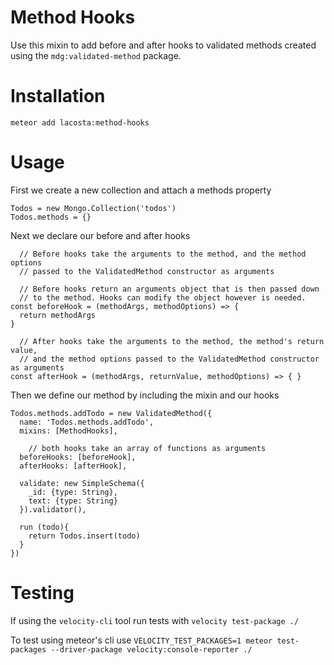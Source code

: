 # Method Hooks

Use this mixin to add before and after hooks to validated methods created using
the `mdg:validated-method` package.

# Installation

`meteor add lacosta:method-hooks`

# Usage

First we create a new collection and attach a methods property

```
Todos = new Mongo.Collection('todos')
Todos.methods = {}
```

Next we declare our before and after hooks

```
  // Before hooks take the arguments to the method, and the method options
  // passed to the ValidatedMethod constructor as arguments

  // Before hooks return an arguments object that is then passed down
  // to the method. Hooks can modify the object however is needed.
const beforeHook = (methodArgs, methodOptions) => {
  return methodArgs
}

  // After hooks take the arguments to the method, the method's return value,
  // and the method options passed to the ValidatedMethod constructor as arguments
const afterHook = (methodArgs, returnValue, methodOptions) => { }
```

Then we define our method by including the mixin and our hooks

```
Todos.methods.addTodo = new ValidatedMethod({
  name: 'Todos.methods.addTodo',
  mixins: [MethodHooks],

    // both hooks take an array of functions as arguments
  beforeHooks: [beforeHook],
  afterHooks: [afterHook],

  validate: new SimpleSchema({
    _id: {type: String},
    text: {type: String}
  }).validator(),

  run (todo){
    return Todos.insert(todo)
  }
})
```

# Testing

If using the `velocity-cli` tool run tests with `velocity test-package ./`

To test using meteor's cli use `VELOCITY_TEST_PACKAGES=1 meteor test-packages
--driver-package velocity:console-reporter ./`
